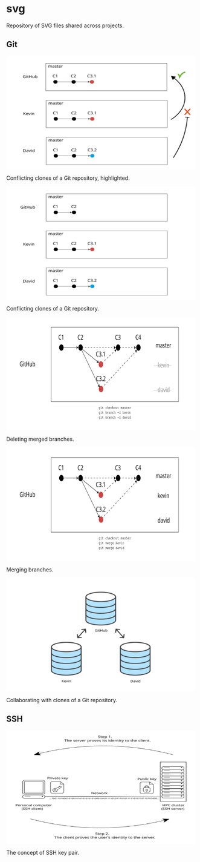 # svg

Repository of SVG files shared across projects.

## Git

<img src="images/git-branch-conflict-push.svg" alt="Conflicting clones of a Git repository (highlighted)." align="center" width="500" height="300">

Conflicting clones of a Git repository, highlighted.

<img src="images/git-branch-conflict.svg" alt="Conflicting clones of a Git repository." align="center" width="500" height="300">

Conflicting clones of a Git repository.

<img src="images/git-branch-merge-delete.svg" alt="Deleting merged branches." width="500" align="center" height="300">

Deleting merged branches.

<img src="images/git-branch-merge.svg" alt="Merging branches." width="500" align="center" height="300">

Merging branches.

<img src="images/git-clone-collaboration.svg" alt="Collaborating with clones of a Git repository." width="500" align="center" height="300">

Collaborating with clones of a Git repository.

## SSH

<img src="images/ssh-key-pair.svg" alt="The concept of SSH key pair." align="center" width="500" height="300">

The concept of SSH key pair.
